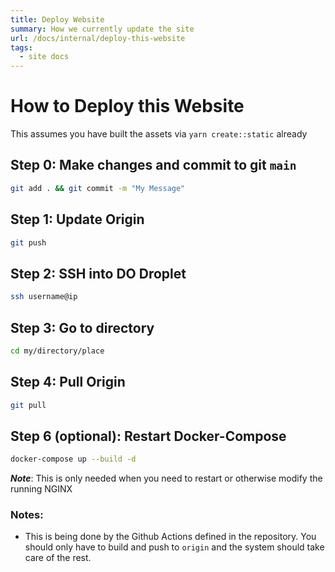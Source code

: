 ```yaml
---
title: Deploy Website
summary: How we currently update the site
url: /docs/internal/deploy-this-website
tags:
  - site docs
---
```


# How to Deploy this Website

This assumes you have built the assets via `yarn create::static`
already

## Step 0: Make changes and commit to git `main`

```sh
git add . && git commit -m "My Message"
```

## Step 1: Update Origin

```sh
git push
```

## Step 2: SSH into DO Droplet

```sh
ssh username@ip
```

## Step 3: Go to directory

```sh
cd my/directory/place
```

## Step 4: Pull Origin

```sh
git pull
```

## Step 6 (optional): Restart Docker-Compose

```sh
docker-compose up --build -d
```

_**Note**_: This is only needed when you need to restart or otherwise modify
the running NGINX 

### Notes:

- This is being done by the Github Actions defined in the repository. You should
only have to build and push to `origin` and the system should take care of the
rest.